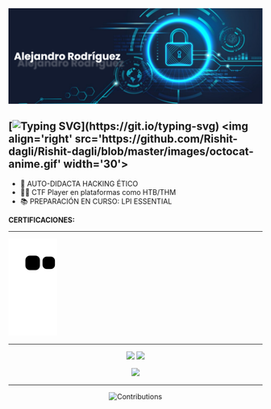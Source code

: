 <!--<img align='left' src="https://media.giphy.com/media/hvRJCLFzcasrR4ia7z/giphy.gif" width="50" >-->
<img src="https://github.com/ARMoreno99/ARMoreno99/blob/main/banner.png" >

  [![Typing SVG](https://readme-typing-svg.herokuapp.com?color=%2307F728&lines=%C2%A1BIENVENIDO++A+MI+GITHUB!)](https://git.io/typing-svg)
  <img align='right' src='https://github.com/Rishit-dagli/Rishit-dagli/blob/master/images/octocat-anime.gif' width='30'>
----------------------------------------------
<p align = "left">
 
 - 📕 AUTO-DIDACTA HACKING ÉTICO
 - 👨‍💻 CTF Player en plataformas como HTB/THM
 - 📚 PREPARACIÓN EN CURSO: LPI ESSENTIAL
</p>

<p>
  <b>CERTIFICACIONES:</b>
 <!-- <p align = "left">
    <img src="https://github.com/ARMoreno99/ARMoreno99/blob/main/eJPT.png" width="80px" height="60px" /> <img src="https://github.com/ARMoreno99/ARMoreno99/blob/main/eJPT.png" width="80px" height="60px" /> <img src="https://github.com/ARMoreno99/ARMoreno99/blob/main/eJPT.png" width="80px" height="60px" />
</p> -->

----------------------------------------------

![Snake animation](https://github.com/rafaballerini/rafaballerini/blob/output/github-contribution-grid-snake.svg)

----------------------------------------------

<p align = "center">
   <a href="https://www.linkedin.com/in/alerodriguezm99" target="_blank"><img src="https://img.shields.io/badge/-LinkedIn-%230077B5?style=for-the-badge&logo=linkedin&logoColor=white" target="_blank"></a> 
   <a href="https://alerodriguezm99.gitbook.io/blog-hacking/" target="_blank"><img src="https://img.shields.io/badge/-gitbook-%230077B5?style=for-the-badge&logo=gitbook&logoColor=white" target="_blank"></a>  
</p>
<p align = "center">
    <img src="https://img.shields.io/badge/Ask%20me-anything-1abc9c.svg" />
</p>
 
----------------------------------------------


<p align = "center">
  <img src="https://raw.githubusercontent.com/nilfalse/nilfalse/master/contributions.gif" alt="Contributions" width="800px" height="112px" />
</p>
